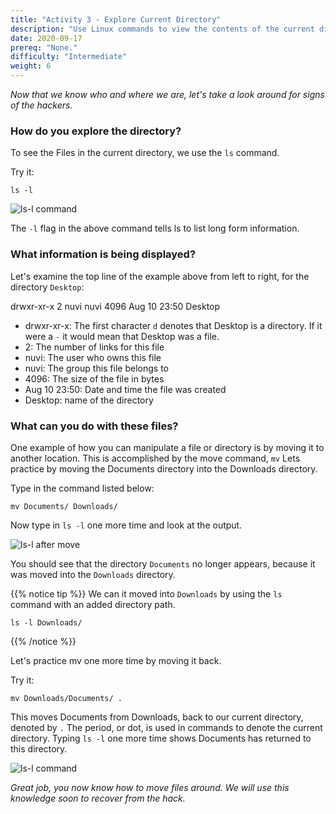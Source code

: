 ```yaml
---
title: "Activity 3 - Explore Current Directory"
description: "Use Linux commands to view the contents of the current directory"
date: 2020-09-17
prereq: "None."
difficulty: "Intermediate"
weight: 6
---
```


*Now that we know who and where we are, let's take a look around for signs of the hackers.*

### How do you explore the directory?

To see the Files in the current directory, we use the `ls` command.

Try it:
```
ls -l
```

![ls-l command](../images/03_ls-l.png?classes=border,shadow)

The `-l` flag in the above command tells ls to list long form information.

### What information is being displayed?

Let's examine the top line of the example above from left to right, for the directory `Desktop`:

drwxr-xr-x 2 nuvi nuvi 4096 Aug 10 23:50 Desktop

- drwxr-xr-x: The first character `d` denotes that Desktop is a directory. If it were a `-` it would mean that Desktop was a file.
- 2: The number of links for this file
- nuvi: The user who owns this file
- nuvi: The group this file belongs to
- 4096: The size of the file in bytes
- Aug 10 23:50: Date and time the file was created
- Desktop: name of the directory

### What can you do with these files?

One example of how you can manipulate a file or directory is by moving it to another location. This is accomplished by the move command, `mv` Lets practice by moving the Documents directory into the Downloads directory. 

Type in the command listed below:
```
mv Documents/ Downloads/
```

Now type in `ls -l` one more time and look at the output.

![ls-l after move](../images/03_ls-l_after_move.PNG?classes=border,shadow)

You should see that the directory `Documents` no longer appears, because it was moved into the `Downloads` directory.

{{% notice tip %}}
We can it moved into `Downloads` by using the `ls` command with an added directory path.
```
ls -l Downloads/
```
{{% /notice %}}

Let's practice mv one more time by moving it back. 

Try it:
```
mv Downloads/Documents/ .
```

This moves Documents from Downloads, back to our current directory, denoted by `.` The period, or dot, is used in commands to denote the current directory. Typing `ls -l` one more time shows Documents has returned to this directory. 

![ls-l command](../images/03_ls-l.png?classes=border,shadow)

*Great job, you now know how to move files around. We will use this knowledge soon to recover from the hack.*